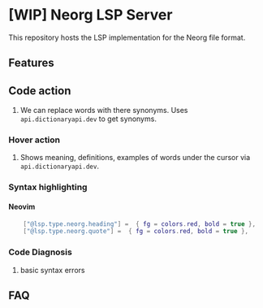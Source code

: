 # \[WIP\] Neorg LSP Server

This repository hosts the LSP implementation for the Neorg file format.

## Features

## Code action

1. We can replace words with there synonyms. Uses `api.dictionaryapi.dev` to get synonyms.

### Hover action 

1. Shows meaning, definitions, examples of words under the cursor via `api.dictionaryapi.dev`.

### Syntax highlighting

#### Neovim 

```lua 
    ["@lsp.type.neorg.heading"] =  { fg = colors.red, bold = true },
    ["@lsp.type.neorg.quote"] =  { fg = colors.red, bold = true },
```

### Code Diagnosis

1. basic syntax errors

## FAQ

